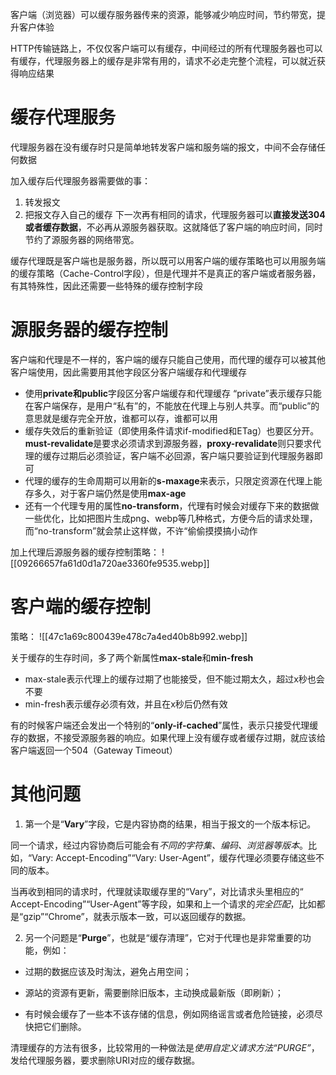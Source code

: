 
客户端（浏览器）可以缓存服务器传来的资源，能够减少响应时间，节约带宽，提升客户体验

HTTP传输链路上，不仅仅客户端可以有缓存，中间经过的所有代理服务器也可以有缓存，代理服务器上的缓存是非常有用的，请求不必走完整个流程，可以就近获得响应结果

# 缓存代理服务
代理服务器在没有缓存时只是简单地转发客户端和服务端的报文，中间不会存储任何数据

加入缓存后代理服务器需要做的事：
1. 转发报文
2. 把报文存入自己的缓存
下一次再有相同的请求，代理服务器可以**直接发送304或者缓存数据**，不必再从源服务器获取。这就降低了客户端的响应时间，同时节约了源服务器的网络带宽。

缓存代理既是客户端也是服务器，所以既可以用客户端的缓存策略也可以用服务端的缓存策略（Cache-Control字段），但是代理并不是真正的客户端或者服务器，有其特殊性，因此还需要一些特殊的缓存控制字段

# 源服务器的缓存控制
客户端和代理是不一样的，客户端的缓存只能自己使用，而代理的缓存可以被其他客户端使用，因此需要用其他字段区分客户端缓存和代理缓存

- 使用**private和public**字段区分客户端缓存和代理缓存
	“private”表示缓存只能在客户端保存，是用户“私有”的，不能放在代理上与别人共享。而“public”的意思就是缓存完全开放，谁都可以存，谁都可以用
- 缓存失效后的重新验证（即使用条件请求if-modified和ETag）也要区分开。**must-revalidate**是要求必须请求到源服务器，**proxy-revalidate**则只要求代理的缓存过期后必须验证，客户端不必回源，客户端只要验证到代理服务器即可
- 代理的缓存的生命周期可以用新的**s-maxage**来表示，只限定资源在代理上能存多久，对于客户端仍然是使用**max-age**
- 还有一个代理专用的属性**no-transform**，代理有时候会对缓存下来的数据做一些优化，比如把图片生成png、webp等几种格式，方便今后的请求处理，而“no-transform”就会禁止这样做，不许“偷偷摸摸搞小动作

加上代理后源服务器的缓存控制策略：
![[09266657fa61d0d1a720ae3360fe9535.webp]]

# 客户端的缓存控制
策略：
![[47c1a69c800439e478c7a4ed40b8b992.webp]]

关于缓存的生存时间，多了两个新属性**max-stale**和**min-fresh**
- max-stale表示代理上的缓存过期了也能接受，但不能过期太久，超过x秒也会不要
- min-fresh表示缓存必须有效，并且在x秒后仍然有效

有的时候客户端还会发出一个特别的“**only-if-cached**”属性，表示只接受代理缓存的数据，不接受源服务器的响应。如果代理上没有缓存或者缓存过期，就应该给客户端返回一个504（Gateway Timeout）

# 其他问题
1. 第一个是“**Vary**”字段，它是内容协商的结果，相当于报文的一个版本标记。

同一个请求，经过内容协商后可能会有*不同的字符集、编码、浏览器等版本*。比如，“Vary: Accept-Encoding”“Vary: User-Agent”，缓存代理必须要存储这些不同的版本。

当再收到相同的请求时，代理就读取缓存里的“Vary”，对比请求头里相应的“ Accept-Encoding”“User-Agent”等字段，如果和上一个请求的*完全匹配*，比如都是“gzip”“Chrome”，就表示版本一致，可以返回缓存的数据。

2. 另一个问题是“**Purge**”，也就是“缓存清理”，它对于代理也是非常重要的功能，例如：

-   过期的数据应该及时淘汰，避免占用空间；
    
-   源站的资源有更新，需要删除旧版本，主动换成最新版（即刷新）；
    
-   有时候会缓存了一些本不该存储的信息，例如网络谣言或者危险链接，必须尽快把它们删除。
    

清理缓存的方法有很多，比较常用的一种做法是*使用自定义请求方法“PURGE”*，发给代理服务器，要求删除URI对应的缓存数据。